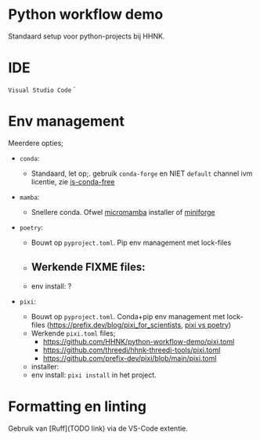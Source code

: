 # Python workflow demo
Standaard setup voor python-projects bij HHNK.

# IDE
`Visual Studio Code` `

# Env management
Meerdere opties;
- `conda`: 
    - Standaard, let op;. gebruik `conda-forge` en NIET `default` channel ivm licentie, zie [is-conda-free](https://www.anaconda.com/blog/is-conda-free)
- `mamba`: 
    - Snellere conda. Ofwel [micromamba](https://mamba.readthedocs.io/en/latest/user_guide/micromamba.html) installer of [miniforge](https://github.com/conda-forge/miniforge)

- `poetry`: 
    - Bouwt op `pyproject.toml`. Pip env management met lock-files
    - Werkende FIXME files:
        - 
    - env install: ?
- `pixi`: 
    - Bouwt op `pyproject.toml`. Conda+pip env management met lock-files (https://prefix.dev/blog/pixi_for_scientists, [pixi vs poetry](https://pixi.sh/dev/switching_from/poetry/))
    - Werkende `pixi.toml` files;
        - https://github.com/HHNK/python-workflow-demo/pixi.toml
        - https://github.com/threedi/hhnk-threedi-tools/pixi.toml
        - https://github.com/prefix-dev/pixi/blob/main/pixi.toml
    - installer: 
    - env install: `pixi install` in het project.



# Formatting en linting
Gebruik van [Ruff](TODO link) via de VS-Code extentie. 